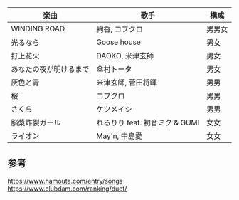 | 楽曲                   | 歌手                           | 構成   |
| ---------------------- | ------------------------------ | ------ |
| WINDING ROAD           | 絢香, コブクロ                 | 男男女 |
| 光るなら               | Goose house                    | 男女   |
| 打上花火               | DAOKO, 米津玄師                | 男女   |
| あなたの夜が明けるまで | 傘村トータ                     | 男女   |
| 灰色と青               | 米津玄師, 菅田将暉             | 男男   |
| 桜                     | コブクロ                       | 男男   |
| さくら                 | ケツメイシ                     | 男男   |
| 脳漿炸裂ガール         | れるりり feat. 初音ミク & GUMI | 女女   |
| ライオン               | May'n, 中島愛                  | 女女   |

## 参考

https://www.hamouta.com/entry/songs
https://www.clubdam.com/ranking/duet/
